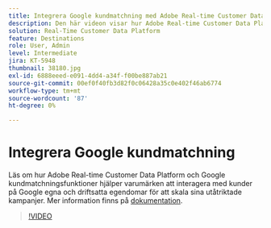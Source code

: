 ```yaml
---
title: Integrera Google kundmatchning med Adobe Real-time Customer Data Platform
description: Den här videon visar hur Adobe Real-time Customer Data Platform och Google kundmatchningsfunktioner hjälper varumärken att interagera med kunder på Google ägda och styrda egendomar för att skala sina utåtriktade kampanjer.
solution: Real-Time Customer Data Platform
feature: Destinations
role: User, Admin
level: Intermediate
jira: KT-5948
thumbnail: 38180.jpg
exl-id: 6888eeed-e091-4dd4-a34f-f00be887ab21
source-git-commit: 00ef0f40fb3d82f0c06428a35c0e402f46ab6774
workflow-type: tm+mt
source-wordcount: '87'
ht-degree: 0%

---
```


# Integrera Google kundmatchning

Läs om hur Adobe Real-time Customer Data Platform och Google kundmatchningsfunktioner hjälper varumärken att interagera med kunder på Google egna och driftsatta egendomar för att skala sina utåtriktade kampanjer. Mer information finns på [dokumentation](https://experienceleague.adobe.com/docs/experience-platform/destinations/catalog/advertising/google-customer-match.html).

>[!VIDEO](https://video.tv.adobe.com/v/38180?learn=on)
